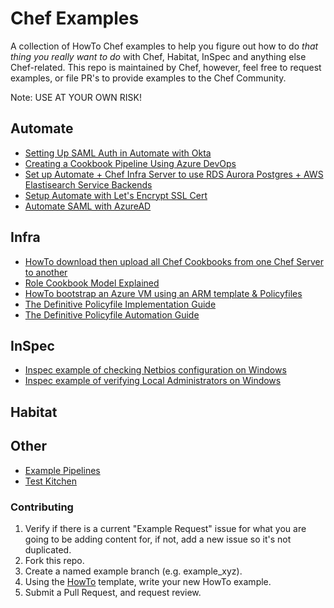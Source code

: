 # Chef Examples

A collection of HowTo Chef examples to help you figure out how to do _that thing you really want to do_ with Chef, Habitat, InSpec and anything else Chef-related. This repo is maintained by Chef, however, feel free to request examples, or file PR's to provide examples to the Chef Community.

Note: USE AT YOUR OWN RISK!

## Automate

- [Setting Up SAML Auth in Automate with Okta](./examples/A2SamlWithOkta.md)
- [Creating a Cookbook Pipeline Using Azure DevOps](./examples/AzureDevOpsCookbookPipeline.md)
- [Set up Automate + Chef Infra Server to use RDS Aurora Postgres + AWS Elastisearch Service Backends](./examples/a2-aws-backends/a2-aws-backends.md)
- [Setup Automate with Let's Encrypt SSL Cert](./examples/A2WithLetsEncryptSSLCert.md)
- [Automate SAML with AzureAD](./examples/A2SamlWithAzureAD.md)

## Infra

- [HowTo download then upload all Chef Cookbooks from one Chef Server to another](./examples/DownloadUploadCookbooks.md)
- [Role Cookbook Model Explained](./examples/RoleCookbookModel.md)
- [HowTo bootstrap an Azure VM using an ARM template & Policyfiles](./examples/AzureArmChefClientBootstrap/README.md)
- [The Definitive Policyfile Implementation Guide](./examples/ChefPolicyfileWorkflow.md)
- [The Definitive Policyfile Automation Guide](./examples/ChefPolicyFileAutomation.md)

## InSpec

- [Inspec example of checking Netbios configuration on Windows](./examples/InspecNetBiosQuery.md)
- [Inspec example of verifying Local Administrators on Windows](./examples/InspecVerifyWindowsAdministrators.md)

## Habitat

## Other

- [Example Pipelines](./examples/pipelines/PipelineOverview.md)
- [Test Kitchen](./examples/test-kitchen/README.md)

### Contributing

1. Verify if there is a current "Example Request" issue for what you are
going to be adding content for, if not, add a new issue so it's not duplicated.
1. Fork this repo.
1. Create a named example branch (e.g. example_xyz).
1. Using the [HowTo](./HowToTemplate.md) template, write your new HowTo example.
1. Submit a Pull Request, and request review.
